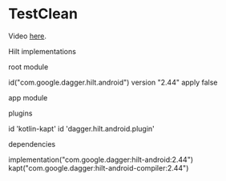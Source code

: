 # TestClean

Video [here](https://drive.google.com/drive/folders/1NBRKNePfYLnBssGSzTIXvFvQbamWNrsc?usp=sharing).

Hilt implementations

root module

id("com.google.dagger.hilt.android") version "2.44" apply false


app module

plugins

id 'kotlin-kapt'
id 'dagger.hilt.android.plugin'


dependencies

implementation("com.google.dagger:hilt-android:2.44")
kapt("com.google.dagger:hilt-android-compiler:2.44")
